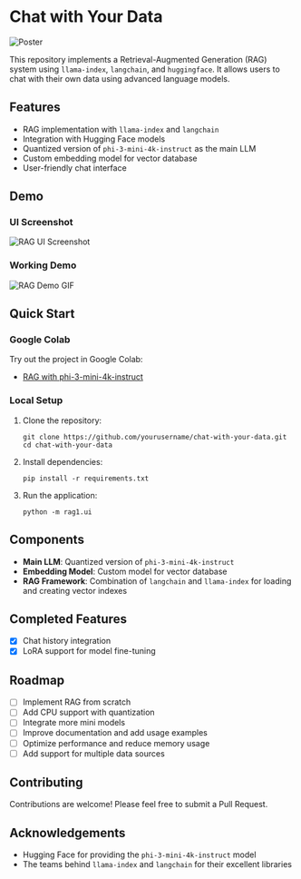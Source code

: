 # Chat with Your Data

![Poster](./assets/images/poster.jpeg)

This repository implements a Retrieval-Augmented Generation (RAG) system using `llama-index`, `langchain`, and `huggingface`. It allows users to chat with their own data using advanced language models.

## Features

- RAG implementation with `llama-index` and `langchain`
- Integration with Hugging Face models
- Quantized version of `phi-3-mini-4k-instruct` as the main LLM
- Custom embedding model for vector database
- User-friendly chat interface

## Demo

### UI Screenshot
![RAG UI Screenshot](./assets/images/rag1ui.png)

### Working Demo
![RAG Demo GIF](./assets/gif/rag1ui.gif)

## Quick Start

### Google Colab

Try out the project in Google Colab:
- [RAG with phi-3-mini-4k-instruct](https://colab.research.google.com/drive/1PaAavml6xQaVRUmw9iAIdfXTz4ezM7d8?usp=sharing)

### Local Setup

1. Clone the repository:
   ```
   git clone https://github.com/yourusername/chat-with-your-data.git
   cd chat-with-your-data
   ```

2. Install dependencies:
   ```
   pip install -r requirements.txt
   ```

3. Run the application:
   ```
   python -m rag1.ui
   ```

## Components

- **Main LLM**: Quantized version of `phi-3-mini-4k-instruct`
- **Embedding Model**: Custom model for vector database
- **RAG Framework**: Combination of `langchain` and `llama-index` for loading and creating vector indexes

## Completed Features

- [x] Chat history integration
- [x] LoRA support for model fine-tuning

## Roadmap

- [ ] Implement RAG from scratch
- [ ] Add CPU support with quantization
- [ ] Integrate more mini models
- [ ] Improve documentation and add usage examples
- [ ] Optimize performance and reduce memory usage
- [ ] Add support for multiple data sources

## Contributing

Contributions are welcome! Please feel free to submit a Pull Request.

## Acknowledgements

- Hugging Face for providing the `phi-3-mini-4k-instruct` model
- The teams behind `llama-index` and `langchain` for their excellent libraries

